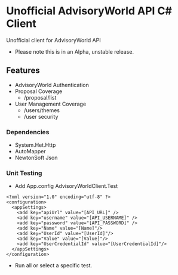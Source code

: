 # Unofficial AdvisoryWorld API C# Client
Unofficial client for AdvisoryWorld API

- Please note this is in an Alpha, unstable release. 

## Features
- AdvisoryWorld Authentication
- Proposal Coverage
  - /proposal/list
- User Management Coverage
  - /users/themes
  - /user security

### Dependencies
- System.Het.Http
- AutoMapper
- NewtonSoft Json

### Unit Testing
- Add App.config AdvisoryWorldClient.Test
```
<?xml version="1.0" encoding="utf-8" ?>
<configuration>
  <appSettings>
    <add key="apiUrl" value="[API_URL]" />
    <add key="username" value="[API_USERNAME]" />
    <add key="password" value="[API_PASSWORD]" />
	<add key="Name" value="[Name]"/>
    <add key="UserId" value="[UserId]"/>
    <add key="Value" value="[Value]"/>
    <add key="UserCredentialId" value="[UserCredentialId]"/>
  </appSettings>
</configuration>
```
- Run all or select a specific test.
